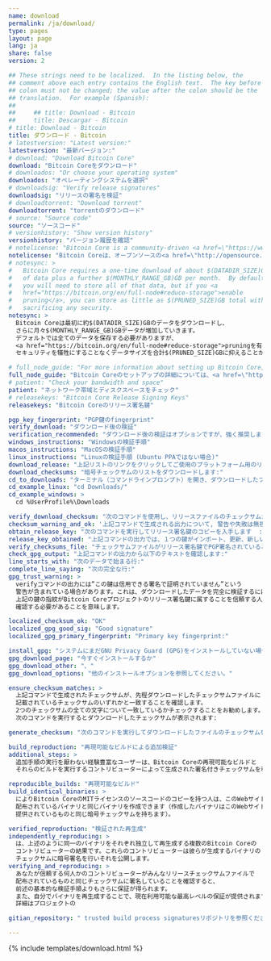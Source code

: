 ```yaml
---
name: download
permalink: /ja/download/
type: pages
layout: page
lang: ja
share: false
version: 2

## These strings need to be localized.  In the listing below, the
## comment above each entry contains the English text.  The key before the
## colon must not be changed; the value after the colon should be the
## translation.  For example (Spanish):
##
##     ## title: Download - Bitcoin
##     title: Descargar - Bitcoin
# title: Download - Bitcoin
title: ダウンロード - Bitcoin
# latestversion: "Latest version:"
latestversion: "最新バージョン:"
# download: "Download Bitcoin Core"
download: "Bitcoin Coreをダウンロード"
# downloados: "Or choose your operating system"
downloados: "オペレーティングシステムを選択"
# downloadsig: "Verify release signatures"
downloadsig: "リリースの署名を検証"
# downloadtorrent: "Download torrent"
downloadtorrent: "torrentのダウンロード"
# source: "Source code"
source: "ソースコード"
# versionhistory: "Show version history"
versionhistory: "バージョン履歴を確認"
# notelicense: "Bitcoin Core is a community-driven <a href=\"https://www.fsf.org/about/what-is-free-software\">free software</a> project, released under the open source <a href=\"http://opensource.org/licenses/mit-license.php\">MIT license</a>."
notelicense: "Bitcoin Coreは、オープンソースの<a href=\"http://opensource.org/licenses/mit-license.php\">MITライセンス</a>でリリースされたコミュニティ主導の<a href=\"https://www.fsf.org/about/what-is-free-software\">フリーソフトウェア</a>プロジェクトです。"
# notesync: >
#   Bitcoin Core requires a one-time download of about $(DATADIR_SIZE)GB
#   of data plus a further $(MONTHLY_RANGE_GB)GB per month.  By default,
#   you will need to store all of that data, but if you <a
#   href="https://bitcoin.org/en/full-node#reduce-storage">enable
#   pruning</a>, you can store as little as $(PRUNED_SIZE)GB total without
#   sacrificing any security.
notesync: >
  Bitcoin Coreは最初に約$(DATADIR_SIZE)GBのデータをダウンロードし、
  さらに月々$(MONTHLY_RANGE_GB)GBデータが増加していきます。
  デフォルトでは全てのデータを保存する必要がありますが、
  <a href="https://bitcoin.org/en/full-node#reduce-storage">pruningを有効にする</a>と
  セキュリティを犠牲にすることなくデータサイズを合計$(PRUNED_SIZE)GBに抑えることができます。

# full_node_guide: "For more information about setting up Bitcoin Core, please read the <a href=\"https://bitcoin.org/en/full-node\">full node guide</a>."
full_node_guide: "Bitcoin Coreのセットアップの詳細については、<a href=\"https://bitcoin.org/en/full-node\">フルノードガイド</a>を参照してください。"
# patient: "Check your bandwidth and space"
patient: "ネットワーク帯域とディスクスペースをチェック"
# releasekeys: "Bitcoin Core Release Signing Keys"
releasekeys: "Bitcoin Coreのリリース署名鍵"

pgp_key_fingerprint: "PGP鍵のfingerprint"
verify_download: "ダウンロード後の検証"
verification_recommended: "ダウンロード後の検証はオプションですが、強く推奨します。以下の行のいずれかをクリックすると、そのプラットフォームの検証手順が表示されます。"
windows_instructions: "Windowsの検証手順"
macos_instructions: "MacOSの検証手順"
linux_instructions: "Linuxの検証手順 (Ubuntu PPAではない場合)"
download_release: "上記リストのリンクをクリックしてご使用のプラットフォーム用のリリースをダウンロードし、ファイルのダウンロードが完了するまで待ちます。"
download_checksums: "暗号チェックサムのリストをダウンロードします:"
cd_to_downloads: "ターミナル（コマンドラインプロンプト）を開き、ダウンロードしたフォルダにディレクトリを変更（cd）します。例:"
cd_example_linux: "cd Downloads/"
cd_example_windows: >
  cd %UserProfile%\Downloads

verify_download_checksum: "次のコマンドを使用し、リリースファイルのチェックサムがチェックサムファイルに記載されていることを検証します:"
checksum_warning_and_ok: '上記コマンドで生成される出力について, 警告や失敗は無視しても問題ありませんが、ダウンロードしたリリースファイルの名前の後ろに"$(SHASUMS_OK)"という出力があることを確認する必要があります。例:'
obtain_release_key: "次のコマンドを実行してリリース署名鍵のコピーを入手します  :"
release_key_obtained: "上記コマンドの出力では、１つの鍵がインポート、更新、新しい署名もしくは署名が変更されていないという内容が出力されなければなりません。"
verify_checksums_file: "チェックサムファイルがリリース署名鍵でPGP署名されていることを検証します:"
check_gpg_output: "上記コマンドの出力から以下のテキストを確認します:"
line_starts_with: "次のデータで始まる行:"
complete_line_saying: "次の完全な行:"
gpg_trust_warning: >
  verifyコマンドの出力には”この鍵は信用できる署名で証明されていません”という
  警告が含まれている場合があります。これは、ダウンロードしたデータを完全に検証するには、
  上記の鍵の指紋がBitcoin Coreプロジェクトのリリース署名鍵に属することを信頼する人に
  確認する必要があることを意味します。

localized_checksum_ok: "OK"
localized_gpg_good_sig: "Good signature"
localized_gpg_primary_fingerprint: "Primary key fingerprint:"

install_gpg: "システムにまだGNU Privacy Guard (GPG)をインストールしていない場合は、"
gpg_download_page: "今すぐインストールするか"
gpg_download_other: "、"
gpg_download_options: "他のインストールオプションを参照してください。"

ensure_checksum_matches: >
  上記コマンドで生成されたチェックサムが、先程ダウンロードしたチェックサムファイルに
  記載されているチェックサムのいずれかと一致することを確認します。
  2つのチェックサムの全ての文字について一致しているかチェックすることをお勧めします。
  次のコマンドを実行するとダウンロードしたチェックサムが表示されます:

generate_checksum: "次のコマンドを実行してダウンロードしたファイルのチェックサムを生成します。 ファイル名 '$(FILE)' の部分を実際にダウンロードしたファイルの名前に置き換えてください。"

build_reproduction: "再現可能なビルドによる追加検証"
additional_steps: >
  追加手順の実行を厭わない経験豊富なユーザーは、Bitcoin Coreの再現可能なビルドと
  それらのビルドを実行するコントリビューターによって生成された署名付きチェックサムを利用できます。

reproducible_builds: "再現可能なビルド"
build_identical_binaries: >
  によりBitcoin CoreのMITライセンスのソースコードのコピーを持つ人は、このWebサイトで
  配布されているバイナリと同じバイナリを作成できます（作成したバイナリはこのWebサイトで
  提供されているものと同じ暗号チェックサムを持ちます）。

verified_reproduction: "検証された再生成"
independently_reproducing: >
  は、上述のように同一のバイナリをそれぞれ独立して再生成する複数のBitcoin Coreの
  コントリビューターの結果です。これらのコントリビューターは彼らが生成するバイナリの
  チェックサムに暗号署名を行いそれを公開します。
verifying_and_reproducing: >
  あなたが信頼する何人かのコントリビューターがみんなリリースチェックサムファイルで
  配布されているものと同じチェックサムに署名していることを確認すると、
  前述の基本的な検証手順よりもさらに保証が得られます。
  また、自分でバイナリを再生成することで、現在利用可能な最高レベルの保証が提供されます。
  詳細はプロジェクトの

gitian_repository: " trusted build process signaturesリポジトリを参照ください。"

---
```


{% include templates/download.html %}

